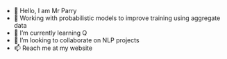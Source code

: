 - 👋 Hello, I am Mr Parry
- 👀 Working with probabilistic models to improve training using aggregate data
- 🌱 I’m currently learning Q
- 💞️ I’m looking to collaborate on NLP projects
- 📫 Reach me at my website 

<!---
Parry-Parry/Parry-Parry is a ✨ special ✨ repository because its `README.md` (this file) appears on your GitHub profile.
You can click the Preview link to take a look at your changes.
--->
